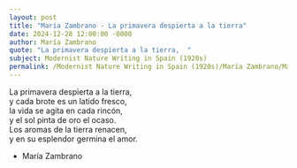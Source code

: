 ```yaml
---
layout: post
title: "María Zambrano - La primavera despierta a la tierra"
date: 2024-12-28 12:00:00 -0000
author: María Zambrano
quote: "La primavera despierta a la tierra,  "
subject: Modernist Nature Writing in Spain (1920s)
permalink: /Modernist Nature Writing in Spain (1920s)/María Zambrano/María Zambrano - La primavera despierta a la tierra
---
```


La primavera despierta a la tierra,  
y cada brote es un latido fresco,  
la vida se agita en cada rincón,  
y el sol pinta de oro el ocaso.  
Los aromas de la tierra renacen,  
y en su esplendor germina el amor.

- María Zambrano
